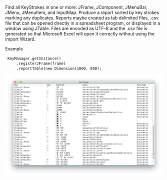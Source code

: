 Find all KeyStrokes in one or more: JFrame, JComponent, JMenuBar, JMenu, JMenuItem, and
InputMap. Produce a report sorted by key strokes marking any duplicates. Reports maybe created as tab delimited files, .csv file that can be opened directly in a spreadsheet program, or displayed in a window using JTable. Files are encoded as UTF-8 and the .csv file is generated so that Microsoft Excel will open it correctly without using the import Wizard.

Example

     KeyManager.getInstance()
         .registerJFrame(frame)
         .reportTable(new Dimension(1000, 800);

<img src="doc-files/KeyReporter.jpg" width="750">
